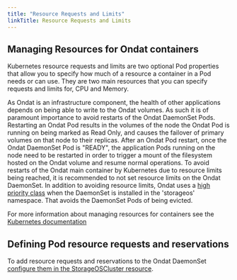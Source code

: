 ```yaml
---
title: "Resource Requests and Limits"
linkTitle: Resource Requests and Limits
---
```


## Managing Resources for Ondat containers

Kubernetes resource requests and limits are two optional Pod properties that
allow you to specify how much of a resource a container in a Pod needs or can
use. They are two main resources that you can specify requests and limits for,
CPU and Memory.

As Ondat is an infrastructure component, the health of other applications
depends on being able to write to the Ondat volumes. As such it is of
paramount importance to avoid restarts of the Ondat DaemonSet Pods.
Restarting an Ondat Pod results in the volumes of the node the Ondat Pod
is running on being marked as Read Only, and causes the failover of primary
volumes on that node to their replicas. After an Ondat Pod restart, once the
Ondat DaemonSet Pod is "READY", the application Pods running on the node
need to be restarted in order to trigger a mount of the filesystem hosted on
the Ondat volume and resume normal operations. To avoid restarts of the
Ondat main container by Kubernetes due to resource limits being reached, it
is recommended to not set resource limits on the Ondat DaemonSet. In
addition to avoiding resource limits, Ondat uses a [high priority
class](https://kubernetes.io/docs/concepts/configuration/pod-priority-preemption/#priorityclass)
when the DaemonSet is installed in the 'storageos' namespace. That avoids the
DaemonSet Pods of being evicted.

For more information about managing resources for containers see the
[Kubernetes
documentation](https://kubernetes.io/docs/concepts/configuration/manage-resources-containers/)

## Defining Pod resource requests and reservations

To add resource requests and reservations to the Ondat DaemonSet [configure them in the StorageOSCluster resource](/docs/reference/operator/examples#defining-pod-resource-requests-and-reservations).
